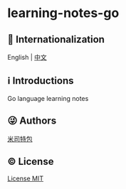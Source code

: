 # learning-notes-go

## :large_blue_circle: Internationalization

English | [中文](README_zh.md)

## :information_source: Introductions

Go language learning notes

## :stuck_out_tongue_winking_eye: Authors

[米司特包](https://github.com/misitebao)

## :copyright: License

[License MIT](LICENSE)
